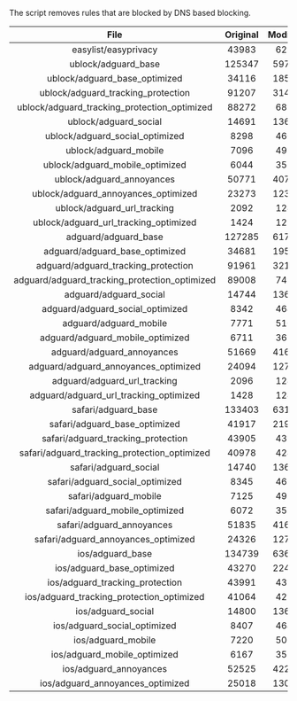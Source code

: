 The script removes rules that are blocked by DNS based blocking.


| File | Original | Modified |
|:----:|:-----:|:-----:|
| easylist/easyprivacy | 43983 | 6283 |
| ublock/adguard_base | 125347 | 59737 |
| ublock/adguard_base_optimized | 34116 | 18526 |
| ublock/adguard_tracking_protection | 91207 | 31425 |
| ublock/adguard_tracking_protection_optimized | 88272 | 6810 |
| ublock/adguard_social | 14691 | 13616 |
| ublock/adguard_social_optimized | 8298 | 4601 |
| ublock/adguard_mobile | 7096 | 4927 |
| ublock/adguard_mobile_optimized | 6044 | 3527 |
| ublock/adguard_annoyances | 50771 | 40781 |
| ublock/adguard_annoyances_optimized | 23273 | 12311 |
| ublock/adguard_url_tracking | 2092 | 1241 |
| ublock/adguard_url_tracking_optimized | 1424 | 1238 |
| adguard/adguard_base | 127285 | 61773 |
| adguard/adguard_base_optimized | 34681 | 19549 |
| adguard/adguard_tracking_protection | 91961 | 32127 |
| adguard/adguard_tracking_protection_optimized | 89008 | 7498 |
| adguard/adguard_social | 14744 | 13677 |
| adguard/adguard_social_optimized | 8342 | 4645 |
| adguard/adguard_mobile | 7771 | 5101 |
| adguard/adguard_mobile_optimized | 6711 | 3695 |
| adguard/adguard_annoyances | 51669 | 41603 |
| adguard/adguard_annoyances_optimized | 24094 | 12711 |
| adguard/adguard_url_tracking | 2096 | 1246 |
| adguard/adguard_url_tracking_optimized | 1428 | 1243 |
| safari/adguard_base | 133403 | 63160 |
| safari/adguard_base_optimized | 41917 | 21981 |
| safari/adguard_tracking_protection | 43905 | 4391 |
| safari/adguard_tracking_protection_optimized | 40978 | 4246 |
| safari/adguard_social | 14740 | 13667 |
| safari/adguard_social_optimized | 8345 | 4635 |
| safari/adguard_mobile | 7125 | 4963 |
| safari/adguard_mobile_optimized | 6072 | 3558 |
| safari/adguard_annoyances | 51835 | 41694 |
| safari/adguard_annoyances_optimized | 24326 | 12781 |
| ios/adguard_base | 134739 | 63679 |
| ios/adguard_base_optimized | 43270 | 22498 |
| ios/adguard_tracking_protection | 43991 | 4399 |
| ios/adguard_tracking_protection_optimized | 41064 | 4254 |
| ios/adguard_social | 14800 | 13699 |
| ios/adguard_social_optimized | 8407 | 4649 |
| ios/adguard_mobile | 7220 | 5005 |
| ios/adguard_mobile_optimized | 6167 | 3597 |
| ios/adguard_annoyances | 52525 | 42276 |
| ios/adguard_annoyances_optimized | 25018 | 13070 |